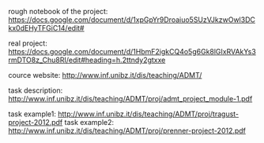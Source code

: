 rough notebook of the project:
https://docs.google.com/document/d/1xpGpYr9Droaiuo5SUzVJkzwOwl3DCkx0dEHyTFGiC14/edit#

real project:
https://docs.google.com/document/d/1HbmF2igkCQ4o5g6Gk8lGIxRVAkYs3rmDTO8z_Chu8RI/edit#heading=h.2ttndy2gtxxe

cource website:
http://www.inf.unibz.it/dis/teaching/ADMT/

task description:
http://www.inf.unibz.it/dis/teaching/ADMT/proj/admt_project_module-1.pdf

task example1:
http://www.inf.unibz.it/dis/teaching/ADMT/proj/tragust-project-2012.pdf
task example2:
http://www.inf.unibz.it/dis/teaching/ADMT/proj/prenner-project-2012.pdf
